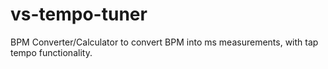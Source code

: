 # vs-tempo-tuner
BPM Converter/Calculator to convert BPM into ms measurements, with tap tempo functionality.
